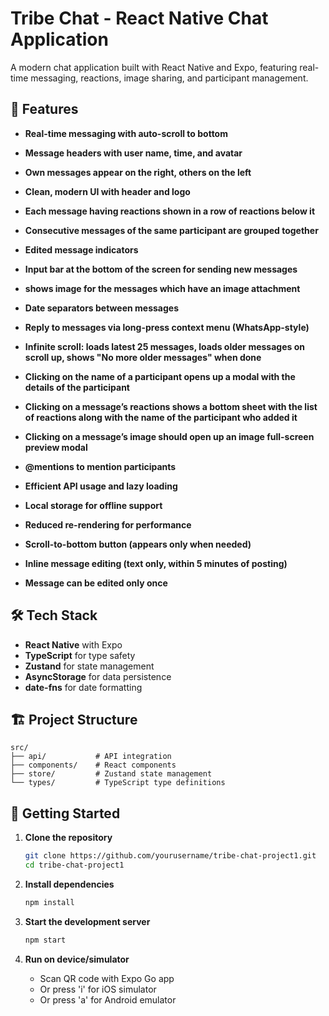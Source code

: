 # Tribe Chat - React Native Chat Application

A modern chat application built with React Native and Expo, featuring real-time messaging, reactions, image sharing, and participant management.

## 🚀 Features

- **Real-time messaging with auto-scroll to bottom**
- **Message headers with user name, time, and avatar**
- **Own messages appear on the right, others on the left**
- **Clean, modern UI with header and logo**
- **Each message having reactions shown in a row of reactions below it**
- **Consecutive messages of the same participant are grouped together**
- **Edited message indicators**
- **Input bar at the bottom of the screen for sending new messages**
- **shows image for the messages which have an image attachment**

- **Date separators between messages**
- **Reply to messages via long-press context menu (WhatsApp-style)**
- **Infinite scroll: loads latest 25 messages, loads older messages on scroll up, shows "No more older messages" when done**
- **Clicking on the name of a participant opens up a modal with the details of the participant**
- **Clicking on a message’s reactions shows a bottom sheet with the list of reactions along with the name of the participant who added it**
- **Clicking on a message’s image should open up an image full-screen preview modal**
- **@mentions to mention participants**

- **Efficient API usage and lazy loading**
- **Local storage for offline support**
- **Reduced re-rendering for performance**

- **Scroll-to-bottom button (appears only when needed)**
- **Inline message editing (text only, within 5 minutes of posting)**
- **Message can be edited only once**


## 🛠️ Tech Stack

- **React Native** with Expo
- **TypeScript** for type safety
- **Zustand** for state management
- **AsyncStorage** for data persistence
- **date-fns** for date formatting

## 🏗️ Project Structure

```
src/
├── api/           # API integration
├── components/    # React components
├── store/         # Zustand state management
└── types/         # TypeScript type definitions
```

## 🚀 Getting Started

1. **Clone the repository**
   ```bash
   git clone https://github.com/yourusername/tribe-chat-project1.git
   cd tribe-chat-project1
   ```

2. **Install dependencies**
   ```bash
   npm install
   ```

3. **Start the development server**
   ```bash
   npm start
   ```

4. **Run on device/simulator**
   - Scan QR code with Expo Go app
   - Or press 'i' for iOS simulator
   - Or press 'a' for Android emulator 
